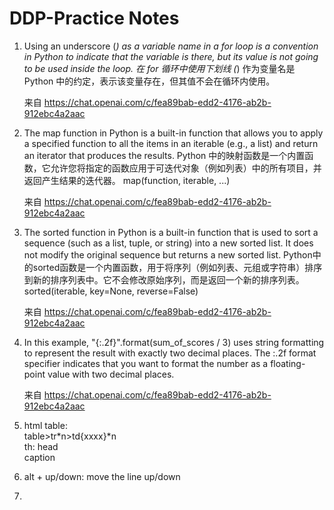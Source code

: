 # DDP-Practice Notes
1. Using an underscore (_) as a variable name in a for loop is a convention in Python to indicate that the variable is there, but its value is not going to be used inside the loop.
	在 for 循环中使用下划线 (_) 作为变量名是 Python 中的约定，表示该变量存在，但其值不会在循环内使用。
	
	来自 <https://chat.openai.com/c/fea89bab-edd2-4176-ab2b-912ebc4a2aac> 
	
2. The map function in Python is a built-in function that allows you to apply a specified function to all the items in an iterable (e.g., a list) and return an iterator that produces the results. 
	Python 中的映射函数是一个内置函数，它允许您将指定的函数应用于可迭代对象（例如列表）中的所有项目，并返回产生结果的迭代器。
		map(function, iterable, ...)
		
	来自 <https://chat.openai.com/c/fea89bab-edd2-4176-ab2b-912ebc4a2aac> 
	
3. The sorted function in Python is a built-in function that is used to sort a sequence (such as a list, tuple, or string) into a new sorted list. It does not modify the original sequence but returns a new sorted list.
	Python中的sorted函数是一个内置函数，用于将序列（例如列表、元组或字符串）排序到新的排序列表中。它不会修改原始序列，而是返回一个新的排序列表。
		sorted(iterable, key=None, reverse=False)
		
	来自 <https://chat.openai.com/c/fea89bab-edd2-4176-ab2b-912ebc4a2aac> 
	
4. In this example, "{:.2f}".format(sum_of_scores / 3) uses string formatting to represent the result with exactly two decimal places. The :.2f format specifier indicates that you want to format the number as a floating-point value with two decimal places.
	
	来自 <https://chat.openai.com/c/fea89bab-edd2-4176-ab2b-912ebc4a2aac> 

5. html table: 
  	<br> table>tr*n>td{xxxx}*n
   	<br> th: head
   	<br> caption
   	
    
7. alt + up/down: move the line up/down

8. 
    
	
